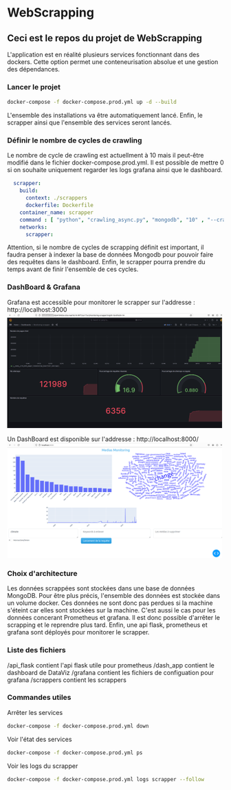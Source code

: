 # WebScrapping
## Ceci est le repos du projet de WebScrapping 

L'application est en réalité plusieurs services fonctionnant dans des dockers.
Cette option permet une conteneurisation absolue et une gestion des dépendances.

### Lancer le projet

```bash
docker-compose -f docker-compose.prod.yml up -d --build
``` 
L'ensemble des installations va être automatiquement lancé. Enfin, le scrapper ainsi que l'ensemble des services seront lancés.


### Définir le nombre de cycles de crawling 

Le nombre de cycle de crawling est actuellment à 10 mais il peut-être modifié dans le fichier docker-compose.prod.yml.
Il est possible de mettre 0 si on souhaite uniquement regarder les logs grafana ainsi que le dashboard.
```yaml
  scrapper:
    build:
      context: ./scrappers
      dockerfile: Dockerfile
    container_name: scrapper
    command : [ "python", "crawling_async.py", "mongodb", "10" , "--crawling_robots=0"]
    networks:
      scrapper:
```
Attention, si le nombre de cycles de scrapping définit est important, il faudra penser à indexer la base de données Mongodb pour pouvoir faire des requêtes dans le dashboard. Enfin, le scrapper pourra prendre du temps avant de finir l'ensemble de ces cycles.

### DashBoard & Grafana

Grafana est accessible pour monitorer le scrapper sur l'addresse :  http://localhost:3000
<img src="images/grafana.png" width="500"/>

Un DashBoard est disponible sur l'addresse : http://localhost:8000/
<img src="images/dashboard.png" width="500"/>

### Choix d'architecture

Les données scrappées sont stockées dans une base de données MongoDB. Pour être plus précis, l'ensemble des données est stockée dans un volume docker.
Ces données ne sont donc pas perdues si la machine s'éteint car elles sont stockées sur la machine. C'est aussi le cas pour les données concerant Prometheus et grafana.
Il est donc possible d'arrêter le scrapping et le reprendre plus tard.
Enfin, une api flask, prometheus et grafana sont déployés pour monitorer le scrapper.

### Liste des fichiers

/api_flask contient l'api flask utile pour prometheus
/dash_app contient le dashboard de DataViz
/grafana contient les fichiers de configuation pour grafana 
/scrappers contient les scrappers

### Commandes utiles

Arrêter les services
```bash
docker-compose -f docker-compose.prod.yml down
```

Voir l'état des services
```bash
docker-compose -f docker-compose.prod.yml ps
```

Voir les logs du scrapper
```bash
docker-compose -f docker-compose.prod.yml logs scrapper --follow
```